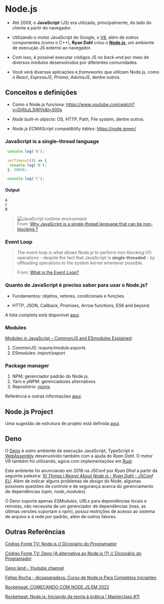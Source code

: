 # Node.js

- Até 2009, o **JavaScript** (JS) era utilizado, principalmente, do lado do cliente a partir do navegador.

- Utilizando o motor JavaScript do Google, o [V8](https://v8.dev/), além de outros componentes (como o C++), **Ryan Dahl** criou o **[Node.js](https://nodejs.org)**, um ambiente de execução JS externo ao navegador.

- Com isso, é possível executar códigos JS no *back-end* por meio de diversos módulos desenvolvidos por diferentes comunidades.

- Você verá diversas aplicações e *frameworks* que utilizam Node.js, como o *React*, *ExpressJS*, *Prisma*, *AdonisJS*, dentre outros.

## Conceitos e definições

- Como o Node.js funciona: <https://www.youtube.com/watch?v=DiXbJL3iWVs&t=500s>

- *Node built-in objects*: OS, HTTP, Path, File system, dentre outros.

- *Node.js ECMAScript compatibility tables*: <https://node.green/>

### JavaScript is a single-thread language

```javascript
 console.log('A');
 
 setTimeout(() => {
  console.log('B');
 }, 3000);
  
 console.log('C');
```

#### Output

```javascript
A 
C 
B
```

 > ![JavaScript runtime environment](https://media.geeksforgeeks.org/wp-content/cdn-uploads/20210122115136/Untitled-Diagram3.jpg)  
 > From: [Why JavaScript is a single-thread language that can be non-blocking ?](https://www.geeksforgeeks.org/why-javascript-is-a-single-thread-language-that-can-be-non-blocking/)

### Event Loop

> The event loop is what allows Node.js to perform non-blocking I/O operations - despite the fact that JavaScript is **single-threaded** - by offloading operations to the system kernel whenever possible.
>
> From: [What is the Event Loop?](https://nodejs.org/en/docs/guides/event-loop-timers-and-nexttick/#what-is-the-event-loop)

### Quanto de JavaScript é preciso saber para usar o Node.js?

- Fundamentos: objetos, vetores, condicionais e funções.

- HTTP, JSON, Callback, Promises, Arrow functions, ES6 and beyond.

A lista completa está disponível [aqui](https://nodejs.dev/learn/how-much-javascript-do-you-need-to-know-to-use-nodejs).

### Modules

[Modules in JavaScript – CommonJS and ESmodules Explained](https://www.freecodecamp.org/news/modules-in-javascript/):

1. CommonJS: *require/module.exports*
1. ESmodules: *import/export*

### Package manager

 1. NPM: gerenciador padrão do Node.js.
 1. Yarn e pNPM: gerenciadores alternativos.
 1. Repositório: [npmjs](https://www.npmjs.com/)

Referência e outras informações [aqui](https://nodejs.dev/en/learn/an-introduction-to-the-npm-package-manager).

## Node.js Project

Uma sugestão de estrutura de projeto está definida [aqui](./nodejs-project.md).

## Deno

O [Deno](https://deno.land/) é outro ambiente de execução JavaScript, TypeScript e [WebAssembly](https://webassembly.org/) desenvolvido também com a ajuda do *Ryan Dahl*. O motor V8 também foi utilizando, agora com implementações em [Rust](https://www.rust-lang.org/).

Este ambiente foi anunciando em 2018 na JSConf por *Ryan Dhal* a partir da seguinte palestra: [*10 Things I Regret About Node.js - Ryan Dahl - JSConf EU*](https://youtu.be/M3BM9TB-8yA). Além de indicar alguns problemas de *design* do Node, algumas possíveis questões de controle e de segurança acerca do gerenciamento de dependências (*npm*, *node_modules*).  

O Deno suporta apenas *ESModules*, *URLs* para dependências locais e remotas, não necessita de um gerenciador de dependências (mas, as últimas versões suportam o *npm*), possui restrições de acesso ao sistema de arquivo e à rede por padrão, além de outros fatores.

## Outras Referências

[Código Fonte TV: Node.js // Dicionário do Programador](https://youtu.be/vYekSMBCCiM)

[Código Fonte TV: Deno (A alternativa ao Node.js !?) // Dicionário do Programador](https://youtu.be/fVoH6rFU6zw)

[Deno land - Youtube channel](https://www.youtube.com/@deno_land/)

[Felipe Rocha - dicasparadevs: Curso de Node.js Para Completos Iniciantes](https://youtu.be/IOfDoyP1Aq0)

[Rocketseat: COMEÇANDO COM NODE.JS EM 2022](<https://youtu.be/fm4_EuCsQwg>)

[Rocketseat: Node.js: Iniciando da teoria à prática | Masterclass #11](https://youtu.be/DiXbJL3iWVs)
